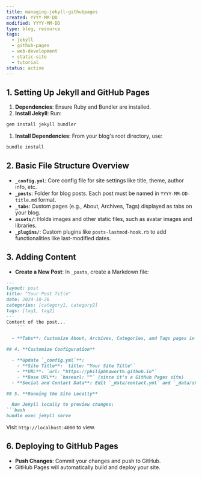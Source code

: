 ```yaml
---
title: managing-jekyll-githubpages
created: YYYY-MM-DD
modified: YYYY-MM-DD
type: blog, resource
tags:
  - jekyll
  - github-pages
  - web-development
  - static-site
  - tutorial
status: active
---
```



## 1. **Setting Up Jekyll and GitHub Pages**

   1. **Dependencies**: Ensure Ruby and Bundler are installed.
   2. **Install Jekyll**: Run:
```bash
gem install jekyll bundler
```
   1. **Install Dependencies**: From your blog's root directory, use:
```bash
bundle install
```

## 2. **Basic File Structure Overview**

   - **`_config.yml`**: Core config file for site settings like title, theme, author info, etc.
   - **`_posts`**: Folder for blog posts. Each post must be named in `YYYY-MM-DD-title.md` format.
   - **`_tabs`**: Custom pages (e.g., About, Archives, Tags) displayed as tabs on your blog.
   - **`assets/`**: Holds images and other static files, such as avatar images and libraries.
   - **`_plugins/`**: Custom plugins like `posts-lastmod-hook.rb` to add functionalities like last-modified dates.

## 3. **Adding Content**

   - **Create a New Post**: In `_posts`, create a Markdown file:
 ```markdown
 ---
 layout: post
 title: "Your Post Title"
 date: 2024-10-26
 categories: [category1, category2]
 tags: [tag1, tag2]
 ---
 Content of the post...
     ```

   - **Tabs**: Customize About, Archives, Categories, and Tags pages in `_tabs` with Markdown.

## 4. **Customize Configuration**

   - **Update `_config.yml`**:
     - **Site Title**: `title: "Your Site Title"`
     - **URL**: `url: "https://philipbhaworth.github.io"`
     - **Base URL**: `baseurl: ""` (since it’s a GitHub Pages site)
   - **Social and Contact Data**: Edit `_data/contact.yml` and `_data/share.yml` for social links or sharing buttons.

## 5. **Running the Site Locally**

   Run Jekyll locally to preview changes:
```bash
bundle exec jekyll serve
```
   Visit `http://localhost:4000` to view.

## 6. **Deploying to GitHub Pages**

   - **Push Changes**: Commit your changes and push to GitHub.
   - GitHub Pages will automatically build and deploy your site.